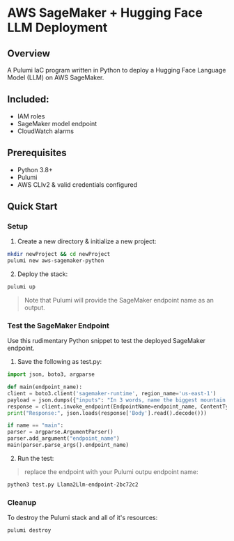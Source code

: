 # AWS SageMaker + Hugging Face LLM Deployment

## Overview

A Pulumi IaC program written in Python to deploy a Hugging Face Language Model (LLM) on AWS SageMaker.

## Included:

- IAM roles
- SageMaker model endpoint
- CloudWatch alarms

## Prerequisites

* Python 3.8+
* Pulumi
* AWS CLIv2 & valid credentials configured

## Quick Start

### Setup

1. Create a new directory & initialize a new project:

```bash
mkdir newProject && cd newProject
pulumi new aws-sagemaker-python
```

2. Deploy the stack:

```bash
pulumi up
```

> Note that Pulumi will provide the SageMaker endpoint name as an output.

### Test the SageMaker Endpoint

Use this rudimentary Python snippet to test the deployed SageMaker endpoint.

1. Save the following as test.py:

```python
import json, boto3, argparse

def main(endpoint_name):
client = boto3.client('sagemaker-runtime', region_name='us-east-1')
payload = json.dumps({"inputs": "In 3 words, name the biggest mountain on earth?"})
response = client.invoke_endpoint(EndpointName=endpoint_name, ContentType="application/json", Body=payload)
print("Response:", json.loads(response['Body'].read().decode()))

if name == "main":
parser = argparse.ArgumentParser()
parser.add_argument("endpoint_name")
main(parser.parse_args().endpoint_name)
```

2. Run the test:

> replace the endpoint with your Pulumi outpu endpoint name:

```bash
python3 test.py Llama2Llm-endpoint-2bc72c2
```

### Cleanup

To destroy the Pulumi stack and all of it's resources:

```bash
pulumi destroy
```
